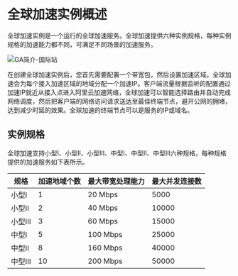 # 全球加速实例概述

全球加速实例是一个运行的全球加速服务。全球加速提供六种实例规格，每种实例规格的加速能力都不同，可满足不同场景的加速服务。

![GA简介-国际站](https://static-aliyun-doc.oss-accelerate.aliyuncs.com/assets/img/zh-CN/4323839951/p84077.png)

在创建全球加速实例后，您首先需要配置一个带宽包，然后设置加速区域。全球加速会为每个接入加速区域的地域分配一个加速IP。客户端流量根据监听的配置通过加速IP就近从接入点进入阿里云加速网络，全球加速可以智能选择路由并自动完成网络调度，然后把客户端的网络访问请求送达至最佳终端节点，避开公网的拥堵，达到减少时延的效果。全球加速的终端节点可以是服务的IP或域名。

## 实例规格

全球加速支持小型Ⅰ、小型Ⅱ、小型Ⅲ、中型Ⅰ、中型Ⅱ、中型Ⅲ六种规格，每种规格提供的加速服务如下表所示。

|规格|加速地域个数|最大带宽处理能力|最大并发连接数|
|--|------|--------|-------|
|小型Ⅰ|1|20 Mbps|5000|
|小型Ⅱ|2|40 Mbps|10000|
|小型Ⅲ|3|60 Mbps|15000|
|中型Ⅰ|5|100 Mbps|25000|
|中型Ⅱ|8|160 Mbps|40000|
|中型Ⅲ|10|200 Mbps|50000|

